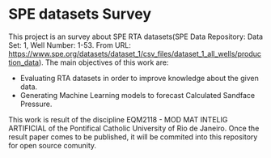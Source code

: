 # SPE datasets Survey

This project is an survey about SPE RTA datasets(SPE Data Repository: Data Set: 1, Well Number: 1-53. From URL: https://www.spe.org/datasets/dataset_1/csv_files/dataset_1_all_wells/production_data). The main objectives of this work are:
- Evaluating RTA datasets in order to improve knowledge about the given data.
- Generating Machine Learning models to forecast Calculated Sandface Pressure.

This work is result of the discipline EQM2118 - MOD MAT INTELIG ARTIFICIAL of the Pontifical Catholic University of Rio de Janeiro. Once the result paper comes to be published, it will be commited into this repository for open source comunity. 
